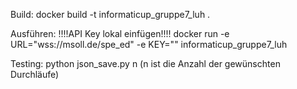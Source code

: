 Build:
docker build -t informaticup_gruppe7_luh .

Ausführen: !!!!API Key lokal einfügen!!!!
docker run -e URL="wss://msoll.de/spe_ed" -e KEY="" informaticup_gruppe7_luh

Testing:
python json_save.py n (n ist die Anzahl der gewünschten Durchläufe)
